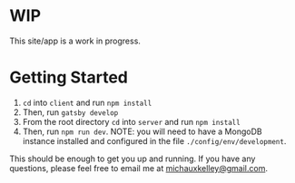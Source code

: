 # WIP

This site/app is a work in progress.

# Getting Started

1. `cd` into `client` and run `npm install`
1. Then, run `gatsby develop`
1. From the root directory `cd` into `server` and run `npm install`
1. Then, run `npm run dev`. NOTE: you will need to have a MongoDB instance installed and configured in the file `./config/env/development`.

This should be enough to get you up and running. If you have any questions, please feel free to email me at michauxkelley@gmail.com.
